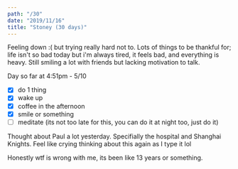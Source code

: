 ```yaml
---
path: "/30"
date: "2019/11/16"
title: "Stoney (30 days)"
---
```


Feeling down :( but trying really hard not to. Lots of things to be thankful for; life isn't so bad today but i'm always tired, it feels bad, and everything is heavy. Still smiling a lot with friends but lacking motivation to talk.

Day so far at 4:51pm - 5/10

- [x] do 1 thing
- [x] wake up
- [x] coffee in the afternoon
- [x] smile or something
- [ ] meditate (its not too late for this, you can do it at night too, just do it)

Thought about Paul a lot yesterday. Specifially the hospital and Shanghai Knights. Feel like crying thinking about this again as I type it lol

Honestly wtf is wrong with me, its been like 13 years or something.
